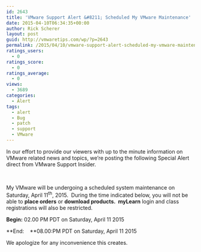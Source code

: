 ```yaml
---
id: 2643
title: 'VMware Support Alert &#8211; Scheduled My VMware Maintenance'
date: 2015-04-10T06:34:35+00:00
author: Rick Scherer
layout: post
guid: http://vmwaretips.com/wp/?p=2643
permalink: /2015/04/10/vmware-support-alert-scheduled-my-vmware-maintenance/
ratings_users:
  - 0
ratings_score:
  - 0
ratings_average:
  - 0
views:
  - 3689
categories:
  - Alert
tags:
  - alert
  - Bug
  - patch
  - support
  - VMware
---
```

In our effort to provide our viewers with up to the minute information on VMware related news and topics, we&#8217;re posting the following Special Alert direct from VMware Support Insider.

&nbsp;

My VMware will be undergoing a scheduled system maintenance on Saturday, April 11<sup>th</sup>, 2015.  During the time indicated below, you will not be able to **place orders** or **download products.  myLearn** login and class registrations will also be restricted.

**Begin:** 02.00 PM PDT on Saturday, April 11 2015

**End:    **08.00:PM PDT on Saturday, April 11 2015

We apologize for any inconvenience this creates.